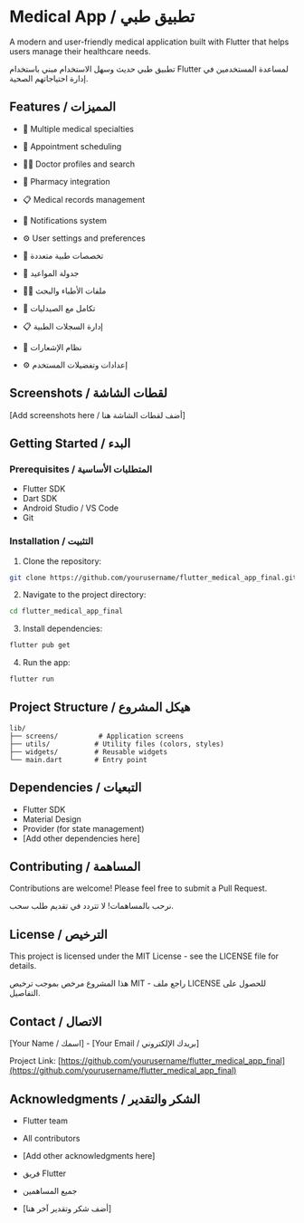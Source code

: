 # Medical App / تطبيق طبي

A modern and user-friendly medical application built with Flutter that helps users manage their healthcare needs.

تطبيق طبي حديث وسهل الاستخدام مبني باستخدام Flutter لمساعدة المستخدمين في إدارة احتياجاتهم الصحية.

## Features / المميزات

- 🏥 Multiple medical specialties
- 📅 Appointment scheduling
- 👨‍⚕️ Doctor profiles and search
- 💊 Pharmacy integration
- 📋 Medical records management
- 🔔 Notifications system
- ⚙️ User settings and preferences

- 🏥 تخصصات طبية متعددة
- 📅 جدولة المواعيد
- 👨‍⚕️ ملفات الأطباء والبحث
- 💊 تكامل مع الصيدليات
- 📋 إدارة السجلات الطبية
- 🔔 نظام الإشعارات
- ⚙️ إعدادات وتفضيلات المستخدم

## Screenshots / لقطات الشاشة

[Add screenshots here / أضف لقطات الشاشة هنا]

## Getting Started / البدء

### Prerequisites / المتطلبات الأساسية

- Flutter SDK
- Dart SDK
- Android Studio / VS Code
- Git

### Installation / التثبيت

1. Clone the repository:
```bash
git clone https://github.com/yourusername/flutter_medical_app_final.git
```

2. Navigate to the project directory:
```bash
cd flutter_medical_app_final
```

3. Install dependencies:
```bash
flutter pub get
```

4. Run the app:
```bash
flutter run
```

## Project Structure / هيكل المشروع

```
lib/
├── screens/          # Application screens
├── utils/           # Utility files (colors, styles)
├── widgets/         # Reusable widgets
└── main.dart        # Entry point
```

## Dependencies / التبعيات

- Flutter SDK
- Material Design
- Provider (for state management)
- [Add other dependencies here]

## Contributing / المساهمة

Contributions are welcome! Please feel free to submit a Pull Request.

نرحب بالمساهمات! لا تتردد في تقديم طلب سحب.

## License / الترخيص

This project is licensed under the MIT License - see the LICENSE file for details.

هذا المشروع مرخص بموجب ترخيص MIT - راجع ملف LICENSE للحصول على التفاصيل.

## Contact / الاتصال

[Your Name / اسمك] - [Your Email / بريدك الإلكتروني]

Project Link: [https://github.com/yourusername/flutter_medical_app_final](https://github.com/yourusername/flutter_medical_app_final)

## Acknowledgments / الشكر والتقدير

- Flutter team
- All contributors
- [Add other acknowledgments here]

- فريق Flutter
- جميع المساهمين
- [أضف شكر وتقدير آخر هنا]